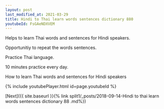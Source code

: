 ```yaml
---
layout: post
last_modified_at: 2021-03-29
title: Hindi to Thai learn words sentences dictionary 880 
youtubeId: FsGAeNDXVEM
---
```

 
 
Helps to learn Thai words and sentences for Hindi speakers.

Opportunitiy to repeat the words sentences. 

Practice Thai language. 
 
10 minutes practice every day. 
 
How to learn Thai words and sentences for Hindi speakers 
 
{% include youtubePlayer.html id=page.youtubeId %}
 
 
[Next]({{ site.baseurl }}{% link  split1/_posts/2018-09-14-Hindi to thai learn words sentences dictionary 88 .md%})
 
